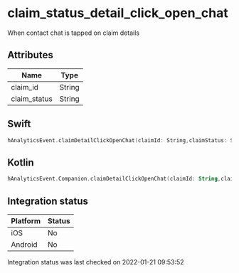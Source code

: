 # claim_status_detail_click_open_chat
When contact chat is tapped on claim details

## Attributes

| Name      | Type |
| ----------- | ----------- |
| claim_id      | String       |
| claim_status      | String       |

## Swift

```swift
hAnalyticsEvent.claimDetailClickOpenChat(claimId: String,claimStatus: String)
```

## Kotlin

```kotlin
hAnalyticsEvent.Companion.claimDetailClickOpenChat(claimId: String,claimStatus: String)
```

## Integration status

| Platform      | Status |
| ----------- | ----------- |
| iOS      |    No    |
| Android      | No       |

Integration status was last checked on 2022-01-21 09:53:52